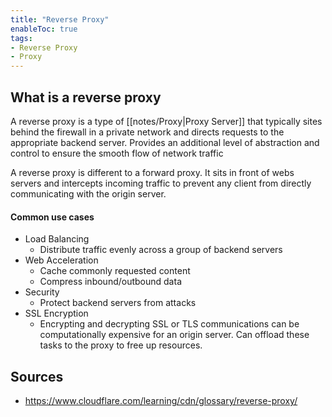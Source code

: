 ```yaml
---
title: "Reverse Proxy"
enableToc: true
tags:
- Reverse Proxy
- Proxy
---
```

## What is a reverse proxy
A reverse proxy is a type of [[notes/Proxy|Proxy Server]] that typically sites behind the firewall in a private network and directs requests to the appropriate backend server. Provides an additional level of abstraction and control to ensure the smooth flow of network traffic

A reverse proxy is different to a forward proxy. It sits in front of webs servers and intercepts incoming traffic to prevent any client from directly communicating with the origin server.
####  Common use cases
 - Load Balancing
	 - Distribute traffic evenly across a group of backend servers
 - Web Acceleration
	 - Cache commonly requested content
	 - Compress inbound/outbound data
 - Security
	 - Protect backend servers from attacks
 - SSL Encryption
	 - Encrypting and decrypting SSL or TLS communications can be computationally expensive for an origin server. Can offload these tasks to the proxy to free up resources.

## Sources
- https://www.cloudflare.com/learning/cdn/glossary/reverse-proxy/